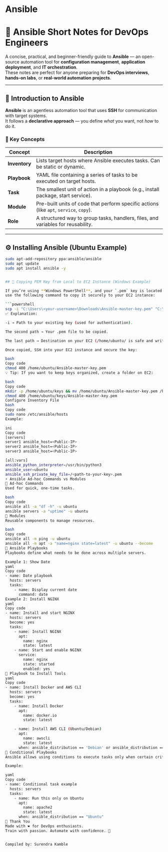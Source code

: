 # Ansible

# 🧩 Ansible Short Notes for DevOps Engineers

A concise, practical, and beginner-friendly guide to **Ansible** — an open-source automation tool for **configuration management**, **application deployment**, and **IT orchestration**.  
These notes are perfect for anyone preparing for **DevOps interviews**, **hands-on labs**, or **real-world automation projects**.

---

## 🚀 Introduction to Ansible

**Ansible** is an agentless automation tool that uses **SSH** for communication with target systems.  
It follows a **declarative approach** — you define *what* you want, not *how* to do it.

### 🧠 Key Concepts

| Concept | Description |
|----------|-------------|
| **Inventory** | Lists target hosts where Ansible executes tasks. Can be static or dynamic. |
| **Playbook** | YAML file containing a series of tasks to be executed on target hosts. |
| **Task** | The smallest unit of action in a playbook (e.g., install package, start service). |
| **Module** | Pre-built units of code that perform specific actions (like `apt`, `service`, `copy`). |
| **Role** | A structured way to group tasks, handlers, files, and variables for reusability. |

---

## ⚙️ Installing Ansible (Ubuntu Example)

```bash
sudo apt-add-repository ppa:ansible/ansible
sudo apt update
sudo apt install ansible -y


## 🔑 Copying PEM Key from Local to EC2 Instance (Windows Example)

If you’re using **Windows PowerShell**, and your `.pem` key is located in your **Downloads** folder,  
use the following command to copy it securely to your EC2 instance:

```powershell
scp -i "C:\Users\<your-username>\Downloads\Ansible-master-key.pem" "C:\Users\<your-username>\Downloads\Ansible-master-key.pem" ubuntu@<EC2-PUBLIC-IP>:/home/ubuntu/
✅ Explanation:

-i → Path to your existing key (used for authentication).

The second path → Your .pem file to be copied.

The last path → Destination on your EC2 (/home/ubuntu/ is safe and writable).

Once copied, SSH into your EC2 instance and secure the key:

bash
Copy code
chmod 400 /home/ubuntu/Ansible-master-key.pem
💡 Tip: If you want to keep keys organized, create a folder on EC2:

bash
Copy code
mkdir -p /home/ubuntu/keys && mv /home/ubuntu/Ansible-master-key.pem /home/ubuntu/keys/
chmod 400 /home/ubuntu/keys/Ansible-master-key.pem
Configure Inventory File
bash
Copy code
sudo nano /etc/ansible/hosts
Example:

ini
Copy code
[servers]
server1 ansible_host=<Public-IP>
server2 ansible_host=<Public-IP>
server3 ansible_host=<Public-IP>

[all:vars]
ansible_python_interpreter=/usr/bin/python3
ansible_user=ubuntu
ansible_ssh_private_key_file=/<path-to-your-key>.pem
⚡ Ansible Ad-hoc Commands vs Modules
🔹 Ad-hoc Commands
Used for quick, one-time tasks.

bash
Copy code
ansible all -a "df -h" -u ubuntu
ansible servers -a "uptime" -u ubuntu
🔹 Modules
Reusable components to manage resources.

bash
Copy code
ansible all -m ping -u ubuntu
ansible all -m apt -a "name=nginx state=latest" -u ubuntu --become
📜 Ansible Playbooks
Playbooks define what needs to be done across multiple servers.

Example 1: Show Date
yaml
Copy code
- name: Date playbook
  hosts: servers
  tasks:
    - name: Display current date
      command: date
Example 2: Install NGINX
yaml
Copy code
- name: Install and start NGINX
  hosts: servers
  become: yes
  tasks:
    - name: Install NGINX
      apt:
        name: nginx
        state: latest
    - name: Start and enable NGINX
      service:
        name: nginx
        state: started
        enabled: yes
🧰 Playbook to Install Tools
yaml
Copy code
- name: Install Docker and AWS CLI
  hosts: servers
  become: yes
  tasks:
    - name: Install Docker
      apt:
        name: docker.io
        state: latest

    - name: Install AWS CLI (Ubuntu/Debian)
      apt:
        name: awscli
        state: latest
      when: ansible_distribution == 'Debian' or ansible_distribution == 'Ubuntu'
🧩 Conditional Playbooks
Ansible allows using conditions to execute tasks only when certain criteria are met.

Example:

yaml
Copy code
- name: Conditional task example
  hosts: servers
  tasks:
    - name: Run this only on Ubuntu
      apt:
        name: apache2
        state: latest
      when: ansible_distribution == "Ubuntu"
🙏 Thank You
Made with ❤️ for DevOps enthusiasts.
Train with passion. Automate with confidence. 🚀


Compiled by: Surendra Kamble
